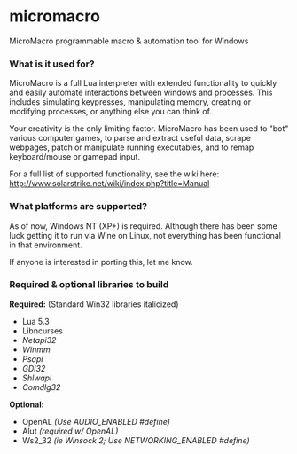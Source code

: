 # micromacro
MicroMacro programmable macro &amp; automation tool for Windows



### What is it used for?
MicroMacro is a full Lua interpreter with extended functionality to quickly and easily automate interactions between windows and processes. This includes simulating keypresses, manipulating memory, creating or modifying processes, or anything else you can think of.

Your creativity is the only limiting factor. MicroMacro has been used to "bot" various computer games, to parse and extract useful data, scrape webpages, patch or manipulate running executables, and to remap keyboard/mouse or gamepad input.

For a full list of supported functionality, see the wiki here: http://www.solarstrike.net/wiki/index.php?title=Manual



### What platforms are supported?
As of now, Windows NT (XP+) is required. Although there has been some luck getting it to run via Wine on Linux, not everything has been functional in that environment.

If anyone is interested in porting this, let me know.



### Required & optional libraries to build
**Required:** (Standard Win32 libraries italicized)
* Lua 5.3
* Libncurses
* *Netapi32*
* *Winmm*
* *Psapi*
* *GDI32*
* *Shlwapi*
* *Comdlg32*

**Optional:**
* OpenAL  *(Use AUDIO_ENABLED #define)*
* Alut    *(required w/ OpenAL)*
* Ws2_32 *(ie Winsock 2; Use NETWORKING_ENABLED #define)*